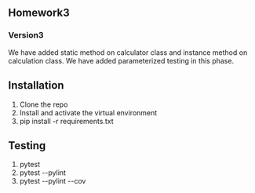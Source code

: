## Homework3

### Version3
We have added static method on calculator class and instance method on calculation class.
We have added parameterized testing in this phase.

## Installation
1. Clone the repo
3. Install and activate the virtual environment
2. pip install -r requirements.txt

## Testing
1. pytest
2. pytest --pylint
3. pytest --pylint --cov
